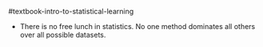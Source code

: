 #textbook-intro-to-statistical-learning 

* There is no free lunch in statistics. No one method dominates all others over all possible datasets.